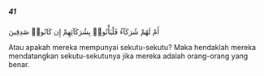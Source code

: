 ##### 41

<span class="ayah">أَمْ لَهُمْ شُرَكَآءُ فَلْيَأْتُوا۟ بِشُرَكَآئِهِمْ إِن كَانُوا۟ صَٰدِقِينَ</span>

<span class="ayah_translation">Atau apakah mereka mempunyai sekutu-sekutu? Maka hendaklah mereka mendatangkan sekutu-sekutunya jika mereka adalah orang-orang yang benar.</span>
